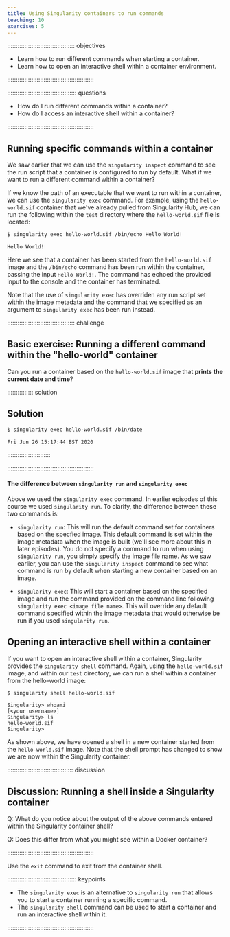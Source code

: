 ```yaml
---
title: Using Singularity containers to run commands
teaching: 10
exercises: 5
---
```


::::::::::::::::::::::::::::::::::::::: objectives

- Learn how to run different commands when starting a container.
- Learn how to open an interactive shell within a container environment.

::::::::::::::::::::::::::::::::::::::::::::::::::

:::::::::::::::::::::::::::::::::::::::: questions

- How do I run different commands within a container?
- How do I access an interactive shell within a container?

::::::::::::::::::::::::::::::::::::::::::::::::::

## Running specific commands within a container

We saw earlier that we can use the `singularity inspect` command to see the run script that a container is configured to run by default. What if we want to run a different command within a container?

If we know the path of an executable that we want to run within a container, we can use the `singularity exec` command. For example, using the `hello-world.sif` container that we've already pulled from Singularity Hub, we can run the following within the `test` directory where the `hello-world.sif` file is located:

```bash
$ singularity exec hello-world.sif /bin/echo Hello World!
```

```output
Hello World!
```

Here we see that a container has been started from the `hello-world.sif` image and the `/bin/echo` command has been run within the container, passing the input `Hello World!`. The command has echoed the provided input to the console and the container has terminated.

Note that the use of `singularity exec` has overriden any run script set within the image metadata and the command that we specified as an argument to `singularity exec` has been run instead.

:::::::::::::::::::::::::::::::::::::::  challenge

## Basic exercise: Running a different command within the "hello-world" container

Can you run a container based on the `hello-world.sif` image that **prints the current date and time**?

:::::::::::::::  solution

## Solution

```bash
$ singularity exec hello-world.sif /bin/date
```

```output
Fri Jun 26 15:17:44 BST 2020
```

:::::::::::::::::::::::::

::::::::::::::::::::::::::::::::::::::::::::::::::

#### **The difference between `singularity run` and `singularity exec`**

Above we used the `singularity exec` command. In earlier episodes of this
course we used `singularity run`. To clarify, the difference between these
two commands is:

- `singularity run`: This will run the default command set for containers
  based on the specfied image. This default command is set within
  the image metadata when the image is built (we'll see more about this
  in later episodes). You do not specify a command to run when using
  `singularity run`, you simply specify the image file name. As we saw
  earlier, you can use the `singularity inspect` command to see what command
  is run by default when starting a new container based on an image.

- `singularity exec`: This will start a container based on the specified
  image and run the command provided on the command line following
  `singularity exec <image file name>`. This will override any default
  command specified within the image metadata that would otherwise be
  run if you used `singularity run`.

## Opening an interactive shell within a container

If you want to open an interactive shell within a container, Singularity provides the `singularity shell` command. Again, using the `hello-world.sif` image, and within our `test` directory, we can run a shell within a container from the hello-world image:

```bash
$ singularity shell hello-world.sif
```

```output
Singularity> whoami
[<your username>]
Singularity> ls
hello-world.sif
Singularity> 
```

As shown above, we have opened a shell in a new container started from the `hello-world.sif` image. Note that the shell prompt has changed to show we are now within the Singularity container.

::::::::::::::::::::::::::::::::::::::  discussion

## Discussion: Running a shell inside a Singularity container

Q: What do you notice about the output of the above commands entered within the Singularity container shell?

Q: Does this differ from what you might see within a Docker container?


::::::::::::::::::::::::::::::::::::::::::::::::::

Use the `exit` command to exit from the container shell.

:::::::::::::::::::::::::::::::::::::::: keypoints

- The `singularity exec` is an alternative to `singularity run` that allows you to start a container running a specific command.
- The `singularity shell` command can be used to start a container and run an interactive shell within it.

::::::::::::::::::::::::::::::::::::::::::::::::::


